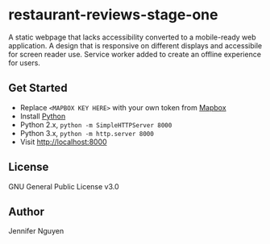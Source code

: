 # restaurant-reviews-stage-one
A static webpage that lacks accessibility converted to a mobile-ready web application. A design that is responsive on different displays and accessibile for screen reader use. Service worker added to create an offline experience for users.

## Get Started
- Replace `<MAPBOX KEY HERE>` with your own token from [Mapbox](https://www.mapbox.com/)
- Install [Python](https://www.python.org/)
- Python 2.x, `python -m SimpleHTTPServer 8000`
- Python 3.x, `python -m http.server 8000`
- Visit [http://localhost:8000](http://localhost:8000)

## License
GNU General Public License v3.0

## Author
Jennifer Nguyen